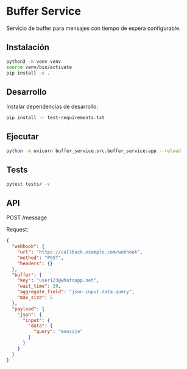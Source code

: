 # Buffer Service

Servicio de buffer para mensajes con tiempo de espera configurable.

## Instalación

```bash
python3 -m venv venv
source venv/bin/activate
pip install -e .
```

## Desarrollo

Instalar dependencias de desarrollo:

```bash
pip install -r test-requirements.txt
```

## Ejecutar

```bash
python -m uvicorn buffer_service.src.buffer_service:app --reload
```

## Tests

```bash
pytest tests/ -v
```

## API

POST /message

Request:
```json
{
  "webhook": {
    "url": "https://callback.example.com/webhook",
    "method": "POST",
    "headers": {}
  },
  "buffer": {
    "key": "user123@whatsapp.net",
    "wait_time": 20,
    "aggregate_field": "json.input.data.query",
    "max_size": 5
  },
  "payload": {
    "json": {
      "input": {
        "data": {
          "query": "mensaje"
        }
      }
    }
  }
}
```


